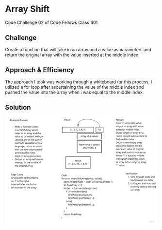 # Array Shift
Code Challenge 02 of Code Fellows Class 401

## Challenge
Create a function that will take in an array and a value as parameters and return the original array with the value inserted at the middle index

## Approach & Efficiency
The approach I took was working through a whiteboard for this process. I utilized a for loop after ascertaining the value of the middle index and pushed the value into the array when i was equal to the middle index.

## Solution
![](../../assets/Whiteboard_CodeChallenge_02.jpg)